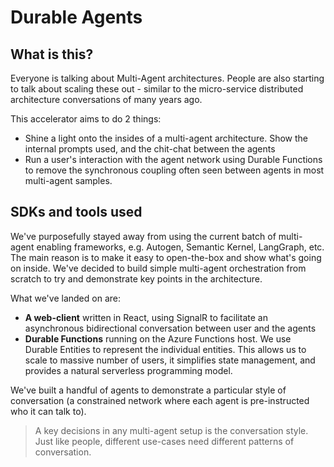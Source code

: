 # Durable Agents

## What is this?

Everyone is talking about Multi-Agent architectures. People are also starting to talk about scaling these out - similar to the micro-service distributed architecture conversations of many years ago.

This accelerator aims to do 2 things:

 - Shine a light onto the insides of a multi-agent architecture. Show the internal prompts used, and the chit-chat between the agents
 - Run a user's interaction with the agent network using Durable Functions to remove the synchronous coupling often seen between agents in most multi-agent samples.

 ## SDKs and tools used

 We've purposefully stayed away from using the current batch of multi-agent enabling frameworks, e.g. Autogen, Semantic Kernel, LangGraph, etc. The main reason is to make it easy to open-the-box and show what's going on inside. We've decided to build simple multi-agent orchestration from scratch to try and demonstrate key points in the architecture.

 What we've landed on are:

  - **A web-client** written in React, using SignalR to facilitate an asynchronous bidirectional conversation between user and the agents
  - **Durable Functions** running on the Azure Functions host. We use Durable Entities to represent the individual entities. This allows us to scale to massive number of users, it simplifies state management, and provides a natural serverless programming model.

We've built a handful of agents to demonstrate a particular style of conversation (a constrained network where each agent is pre-instructed who it can talk to).

  > A key decisions in any multi-agent setup is the conversation style. Just like people, different use-cases need different patterns of conversation. 


